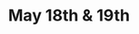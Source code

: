 ---
title: May 18th & 19th
day: 18, 19 
isDetail: false
isSummary: true
blocks:
  - title: Main Stage
    tracks:
      - id: 0
        items:
          - title: Main Stage
            description: Join our speakers on the main stage.
            time: 2pm - 10pm CET
  - title: Workshop stage
    tracks:
      - id: 1
        items:
          - title: Various Workshops
            description: Go in depth into a topic in these smaller webinars.
            time: 2pm - 10pm CET
  - title: Community Rooms (under construction)
    tracks:
      - id: 2
        items:
          - title: By the Riverside
            description: If you need a break to catch some fresh air, join us on our virtual riverside.
            time: 2pm - 10pm CET
          - title: Mix it up 
            description: Are you tired of talking to the same people over and over again? Mix it up in randomly assigned groups.
            time: During the main stage breaks
          - title: Meet the speakers
            description: Hang out with our speakers who opted in to a more personal chat session. Seats are limited.
            time: During the main stage breaks
         
---